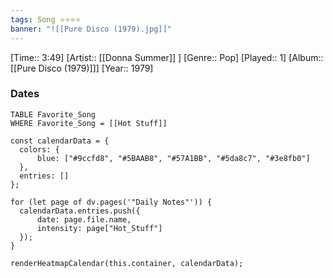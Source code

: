 ```yaml
---
tags: Song ⭐⭐⭐⭐ 
banner: "![[Pure Disco (1979).jpg]]"
---
```

[Time:: 3:49]
[Artist:: [[Donna Summer]] ]
[Genre:: Pop]
[Played:: 1]
[Album:: [[Pure Disco (1979)]]]
[Year:: 1979]
### Dates
````dataview
TABLE Favorite_Song
WHERE Favorite_Song = [[Hot Stuff]]
````
  ```dataviewjs
const calendarData = { 
	colors: { 
		blue: ["#9ccfd8", "#5BAAB8", "#57A1BB", "#5da8c7", "#3e8fb0"] 
	}, 
	entries: [] 
}; 

for (let page of dv.pages('"Daily Notes"')) { 
	calendarData.entries.push({ 
		date: page.file.name, 
		intensity: page["Hot_Stuff"]
	}); 
} 

renderHeatmapCalendar(this.container, calendarData);
```
